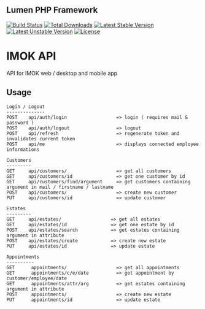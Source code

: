 ## Lumen PHP Framework
[![Build Status](https://travis-ci.org/laravel/lumen-framework.svg)](https://travis-ci.org/laravel/lumen-framework)
[![Total Downloads](https://poser.pugx.org/laravel/lumen-framework/d/total.svg)](https://packagist.org/packages/laravel/lumen-framework)
[![Latest Stable Version](https://poser.pugx.org/laravel/lumen-framework/v/stable.svg)](https://packagist.org/packages/laravel/lumen-framework)
[![Latest Unstable Version](https://poser.pugx.org/laravel/lumen-framework/v/unstable.svg)](https://packagist.org/packages/laravel/lumen-framework)
[![License](https://poser.pugx.org/laravel/lumen-framework/license.svg)](https://packagist.org/packages/laravel/lumen-framework)

# IMOK API
API for IMOK web / desktop and mobile app

## Usage

    Login / Logout
    --------------
    POST    api/auth/login                  => login ( requires mail & password )
    POST    api/auth/logout                 => logout
    POST    api/refresh                     => regenerate token and invalidates current token
    POST    api/me                          => displays connected employee informations
    
    Customers
    ---------
    GET     api/customers/                  => get all customers
    GET     api/customers/id                => get one customer by id
    GET     api/customers/find/argument     => get customers containing argument in mail / firstname / lastname
    POST    api/customers/                  => create new customer
    PUT     api/customers/id                => update customer

    Estates
    ---------
    GET     api/estates/                  => get all estates
    GET     api/estates/id                => get one estate by id
    POST    api/estates/search            => get estates containing argument in attribute
    POST    api/estates/create            => create new estate
    PUT     api/estates/id                => update estate

    Appointments
    ----------
    GET      appointments/                  => get all appointments
    GET      appointments/c/e/date          => get appointment by customer/employee/date
    GET      appointments/attr/arg          => get estates containing argument in attribute
    POST     appointments/                  => create new estate
    PUT      appointments/id                => update estate
